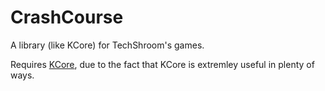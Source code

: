 CrashCourse
===========

A library (like KCore) for TechShroom's games.


Requires [KCore](http://github.com/TechShroom/KCore "github"), due to the fact that KCore is extremley useful in plenty of ways.
